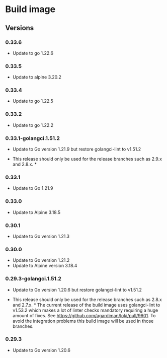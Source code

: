 # Build image

## Versions

### 0.33.6

- Update to go 1.22.6

### 0.33.5

- Update to alpine 3.20.2

### 0.33.4

- Update to go 1.22.5

### 0.33.2

- Update to go 1.22.2

### 0.33.1-golangci.1.51.2

- Update to Go version 1.21.9 but restore golangci-lint to v1.51.2

* This release should only be used for the release branches such as 2.9.x and 2.8.x. *

### 0.33.1

- Update to Go 1.21.9

### 0.33.0

- Update to Alpine 3.18.5

### 0.30.1

- Update to Go version 1.21.3

### 0.30.0

- Update to Go version 1.21.2
- Update to Alpine version 3.18.4

### 0.29.3-golangci.1.51.2

- Update to Go version 1.20.6 but restore golangci-lint to v1.51.2

* This release should only be used for the release branches such as 2.8.x and 2.7.x. *
The current release of the build image uses golangci-lint to v1.53.2 which makes
a lot of linter checks mandatory requiring a huge amount of fixes.
See https://github.com/agardiman/loki/pull/9601. To avoid the integration problems this
build image will be used in those branches.

### 0.29.3

- Update to Go version 1.20.6
